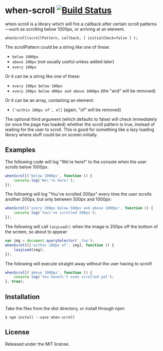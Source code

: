 # when-scroll [![Build Status](https://travis-ci.org/callumacrae/when-scroll.svg)](https://travis-ci.org/callumacrae/when-scroll)

when-scroll is a library which will fire a callback after certain scroll
patterns—such as scrolling below 1000px, or arriving at an element.

```
whenScroll(scrollPattern, callback, [ initialCheck=false ] );
```

The scrollPattern could be a string like one of these:

- `below 1000px`
- `above 200px` (not usually useful unless added later)
- `every 100px`

Or it can be a string like one of these:

- `every 100px below 100px`
- `every 200px below 400px and above 1000px` (the "and" will be removed)

Or it can be an array, containing an element:

- `['within 100px of', el]` (again, "of" will be removed)

The optional third argument (which defaults to false) will check immediately (or once the page has loaded)
whether the scroll pattern is true, instead of waiting for the user to scroll.
This is good for something like a lazy loading library where stuff could be on
screen initially.

## Examples

The following code will log "We're here!" to the console when the user scrolls
below 1000px:

```js
whenScroll('below 1000px', function () {
	console.log('We\'re here!');
});
```

The following will log "You've scrolled 200px" every time the user scrolls
another 200px, but only between 500px and 1000px:

```js
whenScroll('every 200px below 500px and above 1000px', function () {
	console.log('You\'ve scrolled 200px');
});
```

The following will call `lazyLoad()` when the image is 200px off the bottom
of the screen, so about to appear:

```js
var img = document.querySelector('.foo');
whenScroll(['within 100px of', img], function () {
	lazyLoad(img);
});
```

The following will execute straight away without the user having to scroll!

```js
whenScroll('above 1000px', function () {
	console.log('You haven\'t even scrolled yet');
}, true);
```

## Installation

Take the files from the dist directory, or install through npm:

```
$ npm install --save when-scroll
```

## License

Released under the MIT license.
